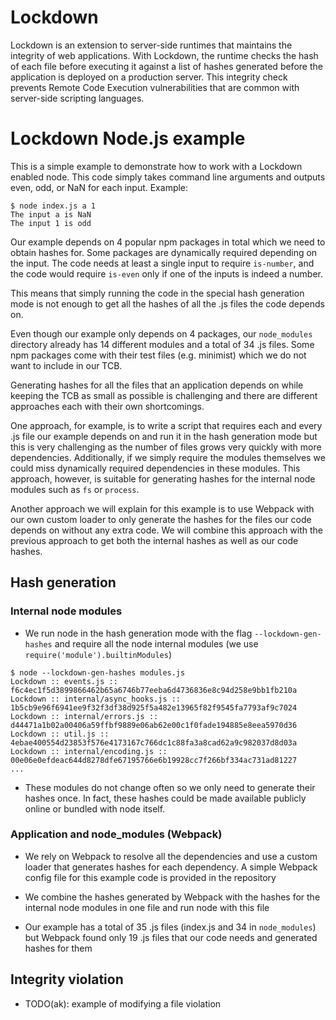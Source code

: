 # Lockdown

Lockdown is an extension to server-side runtimes that maintains the integrity of web applications. With Lockdown,
the runtime checks the hash of each file before executing it against a list of hashes generated before the
application is deployed on a production server. This integrity check prevents Remote Code Execution vulnerabilities
that are common with server-side scripting languages.

# Lockdown Node.js example

This is a simple example to demonstrate how to work with a Lockdown enabled node. This code simply takes
command line arguments and outputs even, odd, or NaN for each input. Example:

```console
$ node index.js a 1
The input a is NaN
The input 1 is odd
```

Our example depends on 4 popular npm packages in total which we need to obtain hashes for. Some packages
are dynamically required depending on the input. The code needs at least a single input to
require `is-number`, and the code would require `is-even` only if one of the inputs is indeed a number.

This means that simply running the code in the special hash generation mode is not enough to get all
the hashes of all the .js files the code depends on.

Even though our example only depends on 4 packages, our `node_modules` directory already has 14 different
modules and a total of 34 .js files. Some npm packages come with their test files (e.g. minimist)
which we do not want to include in our TCB.

Generating hashes for all the files that an application depends on while keeping the TCB as small as possible is
challenging and there are different approaches each with their own shortcomings.

One approach, for example, is to write a script that requires each and every .js file our example depends
on and run it in the hash generation mode but this is very challenging as the number of files grows very
quickly with more dependencies. Additionally, if we simply require the modules themselves we could miss
dynamically required dependencies in these modules. This approach, however, is suitable for generating
hashes for the internal node modules such as `fs` or `process`.

Another approach we will explain for this example is to use Webpack with our own custom loader to only
generate the hashes for the files our code depends on without any extra code. We will combine this
approach with the previous approach to get both the internal hashes as well as our code hashes.

## Hash generation

### Internal node modules

- We run node in the hash generation mode with the flag `--lockdown-gen-hashes` and require all
  the node internal modules (we use `require('module').builtinModules`)

```console
$ node --lockdown-gen-hashes modules.js
Lockdown :: events.js :: f6c4ec1f5d3899866462b65a6746b77eeba6d4736836e8c94d258e9bb1fb210a
Lockdown :: internal/async_hooks.js :: 1b5cb9e96f6941ee9f32f3df38d925f5a482e13965f82f9545fa7793af9c7024
Lockdown :: internal/errors.js :: d44471a1b02a00406a59ffbf9889e06ab62e00c1f0fade194885e8eea5970d36
Lockdown :: util.js :: 4ebae400554d23853f576e4173167c766dc1c88fa3a8cad62a9c982037d8d03a
Lockdown :: internal/encoding.js :: 00e06e0efdeac644d8278dfe67195766e6b19928cc7f266bf334ac731ad81227
...
  ```

- These modules do not change often so we only need to generate their hashes once. In fact, these hashes
  could be made available publicly online or bundled with node itself.

### Application and node_modules (Webpack)

- We rely on Webpack to resolve all the dependencies and use a custom loader that generates hashes for each
  dependency. A simple Webpack config file for this example code is provided in the repository

- We combine the hashes generated by Webpack with the hashes for the internal node modules in one file and
  run node with this file

- Our example has a total of 35 .js files (index.js and 34 in `node_modules`) but Webpack found
  only 19 .js files that our code needs and generated hashes for them

## Integrity violation
- TODO(ak): example of modifying a file violation

